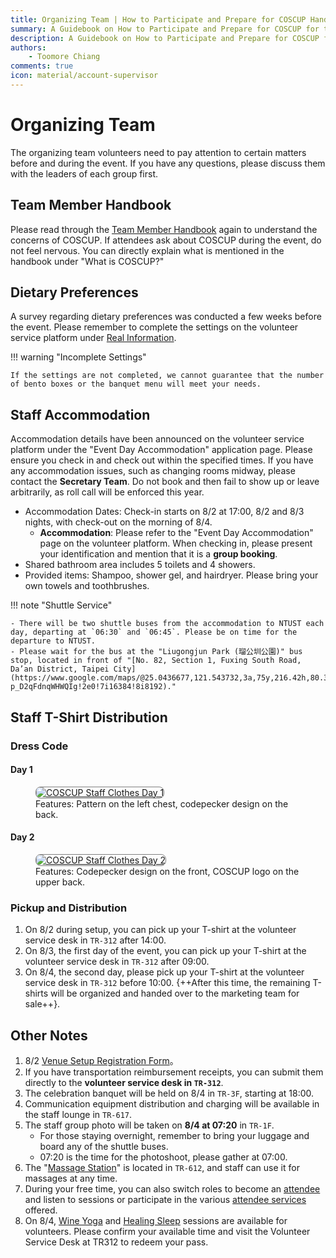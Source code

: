 ```yaml
---
title: Organizing Team | How to Participate and Prepare for COSCUP Handbook
summary: A Guidebook on How to Participate and Prepare for COSCUP for the Organizing Team
description: A Guidebook on How to Participate and Prepare for COSCUP for the Organizing Team
authors:
    - Toomore Chiang
comments: true
icon: material/account-supervisor
---
```


# Organizing Team

The organizing team volunteers need to pay attention to certain matters before and during the event. If you have any questions, please discuss them with the leaders of each group first.

## Team Member Handbook

Please read through the [Team Member Handbook](../team_member_handbook.md) again to understand the concerns of COSCUP. If attendees ask about COSCUP during the event, do not feel nervous. You can directly explain what is mentioned in the handbook under "What is COSCUP?"

## Dietary Preferences

A survey regarding dietary preferences was conducted a few weeks before the event. Please remember to complete the settings on the volunteer service platform under [Real Information](https://volunteer.coscup.org/setting/profile_real).

!!! warning "Incomplete Settings"

    If the settings are not completed, we cannot guarantee that the number of bento boxes or the banquet menu will meet your needs.

## Staff Accommodation

Accommodation details have been announced on the volunteer service platform under the "Event Day Accommodation" application page. Please ensure you check in and check out within the specified times. If you have any accommodation issues, such as changing rooms midway, please contact the **Secretary Team**. Do not book and then fail to show up or leave arbitrarily, as roll call will be enforced this year.

- Accommodation Dates: Check-in starts on 8/2 at 17:00, 8/2 and 8/3 nights, with check-out on the morning of 8/4.
    - **Accommodation**: Please refer to the "Event Day Accommodation" page on the volunteer platform. When checking in, please present your identification and mention that it is a **group booking**.
- Shared bathroom area includes 5 toilets and 4 showers.
- Provided items: Shampoo, shower gel, and hairdryer. Please bring your own towels and toothbrushes.

!!! note "Shuttle Service"

    - There will be two shuttle buses from the accommodation to NTUST each day, departing at `06:30` and `06:45`. Please be on time for the departure to NTUST.
    - Please wait for the bus at the "Liugongjun Park (瑠公圳公園)" bus stop, located in front of "[No. 82, Section 1, Fuxing South Road, Da’an District, Taipei City](https://www.google.com/maps/@25.0436677,121.543732,3a,75y,216.42h,80.36t/data=!3m6!1e1!3m4!1sPSscdT-p_D2qFdnqWHWQIg!2e0!7i16384!8i8192)."

## Staff T-Shirt Distribution

### Dress Code

#### Day 1

<figure markdown="span">
    <a href="https://volunteer.coscup.org/img/2024/2024_clothes_day1.webp">
        <img src="https://volunteer.coscup.org/img/2024/2024_clothes_day1.webp"
            alt="COSCUP Staff Clothes Day 1" title="COSCUP Staff Clothes Day 1"
            style="border-radius: 8px;border:1px solid hsl(0, 0%, 50%);">
    </a>
    <figcaption>Features: Pattern on the left chest, codepecker design on the back.</figcaption>
</figure>

#### Day 2

<figure markdown="span">
    <a href="https://volunteer.coscup.org/img/2024/2024_clothes_day2.webp">
        <img src="https://volunteer.coscup.org/img/2024/2024_clothes_day2.webp"
            alt="COSCUP Staff Clothes Day 2" title="COSCUP Staff Clothes Day 2    "
            style="border-radius: 8px;border:1px solid hsl(0, 0%, 50%);">
    </a>
    <figcaption>Features: Codepecker design on the front, COSCUP logo on the upper back.</figcaption>
</figure>

### Pickup and Distribution

1. On 8/2 during setup, you can pick up your T-shirt at the volunteer service desk in `TR-312` after 14:00.
2. On 8/3, the first day of the event, you can pick up your T-shirt at the volunteer service desk in `TR-312` after 09:00.
3. On 8/4, the second day, please pick up your T-shirt at the volunteer service desk in `TR-312` before 10:00. {++After this time, the remaining T-shirts will be organized and handed over to the marketing team for sale++}.

## Other Notes

1. 8/2 [Venue Setup Registration Form](https://docs.google.com/forms/d/e/1FAIpQLScUjuWW5xC3-X-MkTdLUUvVcw7Jcs7lJYJKxIF0vAVp7sspcQ/viewform)。
2. If you have transportation reimbursement receipts, you can submit them directly to the **volunteer service desk in `TR-312`**.
3. The celebration banquet will be held on 8/4 in `TR-3F`, starting at 18:00.
4. Communication equipment distribution and charging will be available in the staff lounge in `TR-617`.
5. The staff group photo will be taken on **8/4 at 07:20** in `TR-1F`.
      - For those staying overnight, remember to bring your luggage and board any of the shuttle buses.
      - 07:20 is the time for the photoshoot, please gather at 07:00.
6. The "[Massage Station](../health_market/overview.md)" is located in `TR-612`, and staff can use it for massages at any time.
7. During your free time, you can also switch roles to become an [attendee](./as_attendee.md) and listen to sessions or participate in the various [attendee services](../attendee_services/index.md) offered.
8. On 8/4, [Wine Yoga](../health_market/overview.md#yoga-wine) and [Healing Sleep](../health_market/overview.md#peaceful-sleep-therapeutic-sleep-massage-oil) sessions are available for volunteers. Please confirm your available time and visit the Volunteer Service Desk at TR312 to redeem your pass.
